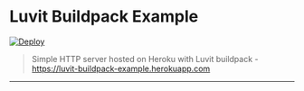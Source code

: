 # Luvit Buildpack Example

[![Deploy](https://www.herokucdn.com/deploy/button.svg)](https://heroku.com/deploy)

> Simple HTTP server hosted on Heroku with Luvit buildpack - https://luvit-buildpack-example.herokuapp.com

---
